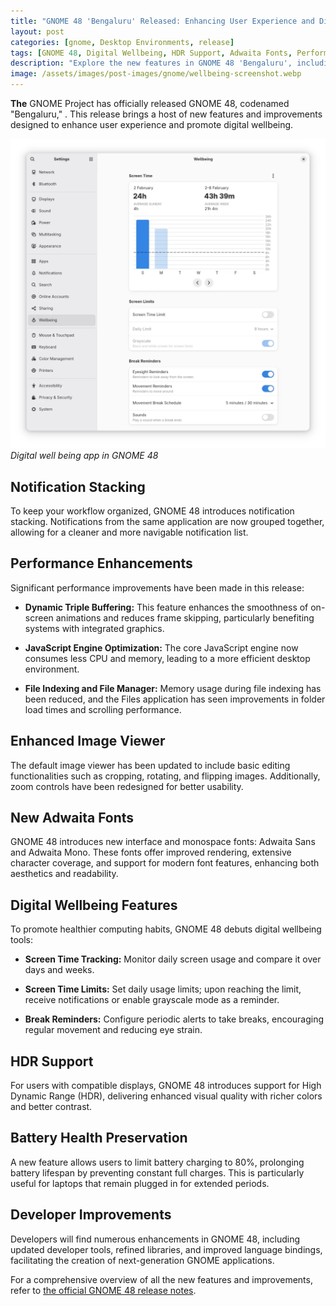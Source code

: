 ```yaml
---
title: "GNOME 48 'Bengaluru' Released: Enhancing User Experience and Digital Wellbeing"
layout: post
categories: [gnome, Desktop Environments, release]
tags: [GNOME 48, Digital Wellbeing, HDR Support, Adwaita Fonts, Performance Improvements]
description: "Explore the new features in GNOME 48 'Bengaluru', including digital wellbeing tools, HDR support, new Adwaita fonts, and performance enhancements."
image: /assets/images/post-images/gnome/wellbeing-screenshot.webp
---
```


**The** GNOME Project has officially released GNOME 48, codenamed "Bengaluru," . This release brings a host of new features and improvements designed to enhance user experience and promote digital wellbeing.

![Digital well being app in GNOME 48](/assets/images/post-images/gnome/wellbeing-screenshot.webp)
*Digital well being app in GNOME 48*

## Notification Stacking

To keep your workflow organized, GNOME 48 introduces notification stacking. Notifications from the same application are now grouped together, allowing for a cleaner and more navigable notification list. 

## Performance Enhancements

Significant performance improvements have been made in this release:

- **Dynamic Triple Buffering:** This feature enhances the smoothness of on-screen animations and reduces frame skipping, particularly benefiting systems with integrated graphics. 

- **JavaScript Engine Optimization:** The core JavaScript engine now consumes less CPU and memory, leading to a more efficient desktop environment. 

- **File Indexing and File Manager:** Memory usage during file indexing has been reduced, and the Files application has seen improvements in folder load times and scrolling performance. 

## Enhanced Image Viewer

The default image viewer has been updated to include basic editing functionalities such as cropping, rotating, and flipping images. Additionally, zoom controls have been redesigned for better usability. 

## New Adwaita Fonts

GNOME 48 introduces new interface and monospace fonts: Adwaita Sans and Adwaita Mono. These fonts offer improved rendering, extensive character coverage, and support for modern font features, enhancing both aesthetics and readability. 

## Digital Wellbeing Features

To promote healthier computing habits, GNOME 48 debuts digital wellbeing tools:

- **Screen Time Tracking:** Monitor daily screen usage and compare it over days and weeks.

- **Screen Time Limits:** Set daily usage limits; upon reaching the limit, receive notifications or enable grayscale mode as a reminder.

- **Break Reminders:** Configure periodic alerts to take breaks, encouraging regular movement and reducing eye strain. 

## HDR Support

For users with compatible displays, GNOME 48 introduces support for High Dynamic Range (HDR), delivering enhanced visual quality with richer colors and better contrast. 

## Battery Health Preservation

A new feature allows users to limit battery charging to 80%, prolonging battery lifespan by preventing constant full charges. This is particularly useful for laptops that remain plugged in for extended periods. 

## Developer Improvements

Developers will find numerous enhancements in GNOME 48, including updated developer tools, refined libraries, and improved language bindings, facilitating the creation of next-generation GNOME applications. 

For a comprehensive overview of all the new features and improvements, refer to [the official GNOME 48 release notes](https://release.gnome.org/48/). 

